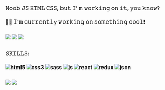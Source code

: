 ### 𝙽𝚘𝚘𝚋 𝙹𝚂 𝙷𝚃𝙼𝙻 𝙲𝚂𝚂, 𝚋𝚞𝚝 𝙸' 𝚖 𝚠𝚘𝚛𝚔𝚒𝚗𝚐 𝚘𝚗 𝚒𝚝, 𝚢𝚘𝚞 𝚔𝚗𝚘𝚠? ###
### 🧗‍♂️ 𝙸'𝚖 𝚌𝚞𝚛𝚛𝚎𝚗𝚝𝚕𝚢 𝚠𝚘𝚛𝚔𝚒𝚗𝚐 𝚘𝚗 𝚜𝚘𝚖𝚎𝚝𝚑𝚒𝚗𝚐 𝚌𝚘𝚘𝚕!
##
###
### <a href="https://www.linkedin.com/in/%D0%BF%D0%B0%D0%B2%D0%B5%D0%BB-%D0%B2%D0%BE%D1%80%D0%BE%D0%B1%D1%8C%D0%B5%D0%B2-4ba528256/"><img src="https://img.shields.io/badge/LinkedIn-0A66C2.svg?style=for-the-badge&logo=LinkedIn&logoColor=white"></a> <a href="https://www.freecodecamp.org/Yaroslavskiba"><img src="https://img.shields.io/badge/freeCodeCamp-0A0A23.svg?style=for-the-badge&logo=freeCodeCamp&logoColor=white"></a> <a href="yaroslavskiba322@gmail.com"><img src="https://img.shields.io/badge/Gmail-EA4335.svg?style=for-the-badge&logo=Gmail&logoColor=white"></a>
###
##

### 𝚂𝙺𝙸𝙻𝙻𝚂: 
### <img alt="html5" src="https://img.shields.io/badge/HTML5-E34F26.svg?style=for-the-badge&logo=HTML5&logoColor=white"/>  <img alt="css3" src="https://img.shields.io/badge/CSS3-1572B6.svg?style=for-the-badge&logo=CSS3&logoColor=white"/>  <img alt="sass" src="https://img.shields.io/badge/Sass-CC6699.svg?style=for-the-badge&logo=Sass&logoColor=white"/>  <img alt="js" src="https://img.shields.io/badge/JavaScript-F7DF1E.svg?style=for-the-badge&logo=JavaScript&logoColor=black"/>  <img alt="react" src="https://img.shields.io/badge/React-61DAFB.svg?style=for-the-badge&logo=React&logoColor=black"/>  <img alt="redux" src="https://img.shields.io/badge/Redux-764ABC.svg?style=for-the-badge&logo=Redux&logoColor=white"/>  <img alt="json" src="https://img.shields.io/badge/JSON-000000.svg?style=for-the-badge&logo=JSON&logoColor=white"/>
###
##
###  
<img src="https://www.codewars.com/users/yaroslavskiba322/badges/large">
<img src="https://img.shields.io/badge/dynamic/json?style=for-the-badge&labelColor=black&color=%23ffa116&label=Solved&query=solvedOverTotal&url=https%3A%2F%2Fleetcode-badge.vercel.app%2Fapi%2Fusers%2Fyaroslavskiba&logo=leetcode&logoColor=yellow">
